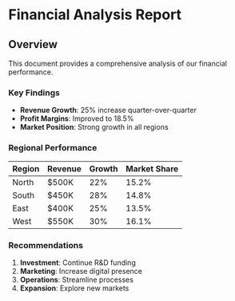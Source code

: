 # Financial Analysis Report

## Overview
This document provides a comprehensive analysis of our financial performance.

### Key Findings
- **Revenue Growth**: 25% increase quarter-over-quarter
- **Profit Margins**: Improved to 18.5%
- **Market Position**: Strong growth in all regions

### Regional Performance
| Region | Revenue | Growth | Market Share |
|--------|---------|--------|--------------|
| North  | $500K   | 22%    | 15.2%        |
| South  | $450K   | 28%    | 14.8%        |
| East   | $400K   | 25%    | 13.5%        |
| West   | $550K   | 30%    | 16.1%        |

### Recommendations
1. **Investment**: Continue R&D funding
2. **Marketing**: Increase digital presence
3. **Operations**: Streamline processes
4. **Expansion**: Explore new markets
